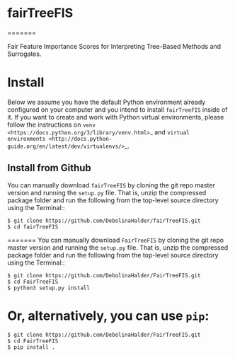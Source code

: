 
# fairTreeFIS
=======

Fair Feature Importance Scores for Interpreting Tree-Based Methods and Surrogates.

Install
=======
Below we assume you have the default Python environment already configured on
your computer and you intend to install ``fairTreeFIS`` inside of it. If you want to
create and work with Python virtual environments, please follow the instructions
on `venv <https://docs.python.org/3/library/venv.html>`_ and `virtual
environments <http://docs.python-guide.org/en/latest/dev/virtualenvs/>`_. 

Install from Github
-------------------
You can manually download ``fairTreeFIS`` by cloning the git repo master version and
running the ``setup.py`` file. That is, unzip the compressed package folder
and run the following from the top-level source directory using the Terminal::

    $ git clone https://github.com/DebolinaHalder/fairTreeFIS.git
    $ cd fairTreeFIS
=======
You can manually download ``FairTreeFIS`` by cloning the git repo master version and
running the ``setup.py`` file. That is, unzip the compressed package folder
and run the following from the top-level source directory using the Terminal::

    $ git clone https://github.com/DebolinaHalder/FairTreeFIS.git
    $ cd FairTreeFIS
    $ python3 setup.py install

Or, alternatively, you can use ``pip``:
=======
    $ git clone https://github.com/DebolinaHalder/FairTreeFIS.git
    $ cd FairTreeFIS
    $ pip install .



